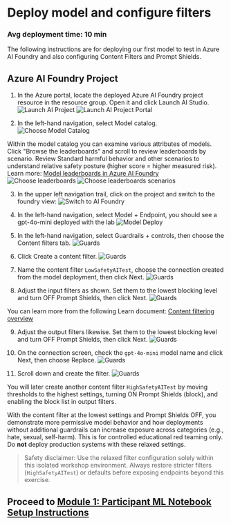 # Deploy model and configure filters

### Avg deployment time: 10 min

The following instructions are for deploying our first model to test in Azure AI Foundry and also configuring Content Filters and Prompt Shields.

## Azure AI Foundry Project
1. In the Azure portal, locate the deployed Azure AI Foundry project resource in the resource group. Open it and click Launch AI Studio.
![Launch AI Project](../images/launchaiproject1.png "Launch AI Project")
![Launch AI Project Portal](../images/launchaiproject2.png "Launch AI Project Portal")

2. In the left-hand navigation, select Model catalog.
![Choose Model Catalog](../images/modelcatalogblade.png "Choose Model Catalog")

Within the model catalog you can examine various attributes of models. Click "Browse the leaderboards" and scroll to review leaderboards by scenario. Review Standard harmful behavior and other scenarios to understand relative safety posture (higher score = higher measured risk). Learn more: [Model leaderboards in Azure AI Foundry](https://ai.azure.com/doc/azure/ai-foundry/concepts/model-benchmarks?tid=b8f7636c-2e7b-476f-858c-93b63e87d81b)
![Choose leaderboards](../images/browseleaderboard.png "Choose leaderboards")
![Choose leaderboards scenarios](../images/scenarios.png "Choose leaderboards scenarios")

3. In the upper left navigation trail, click on the project and switch to the foundry view:
![Switch to AI Foundry](../images/switchfoundry.png "Switch to AI Foundry")

4. In the left-hand navigation, select Model + Endpoint, you should see a gpt-4o-mini deployed with the lab
![Model Deploy](../images/modeldeploy.png "Model Deploy")

5. In the left-hand navigation, select Guardrails + controls, then choose the Content filters tab.
![Guards](../images/guard1.png "Guards")

6. Click Create a content filter.
![Guards](../images/guard2.png "Guards")

7. Name the content filter `LowSafetyAITest`, choose the connection created from the model deployment, then click Next.
![Guards](../images/guard3.png "Guards")

8. Adjust the input filters as shown. Set them to the lowest blocking level and turn OFF Prompt Shields, then click Next.
![Guards](../images/guard4.png "Guards")

You can learn more from the following Learn document: [Content filtering overview](https://learn.microsoft.com/en-us/azure/ai-foundry/openai/concepts/content-filter?tabs=warning%2Cuser-prompt%2Cpython-new#risk-categories) 

9. Adjust the output filters likewise. Set them to the lowest blocking level and turn OFF Prompt Shields, then click Next.
![Guards](../images/guard5.png "Guards")

10. On the connection screen, check the `gpt-4o-mini` model name and click Next, then choose Replace.
![Guards](../images/guard6.png "Guards")

11. Scroll down and create the filter.
![Guards](../images/guard7.png "Guards")

You will later create another content filter `HighSafetyAITest` by moving thresholds to the highest settings, turning ON Prompt Shields (block), and enabling the block list in output filters.

With the content filter at the lowest settings and Prompt Shields OFF, you demonstrate more permissive model behavior and how deployments without additional guardrails can increase exposure across categories (e.g., hate, sexual, self-harm). This is for controlled educational red teaming only. Do **not** deploy production systems with these relaxed settings.

> Safety disclaimer: Use the relaxed filter configuration solely within this isolated workshop environment. Always restore stricter filters (`HighSafetyAITest`) or defaults before exposing endpoints beyond this exercise.

## Proceed to [Module 1: Participant ML Notebook Setup Instructions](./Module%201%20-%20Participant%20ML%20Notebook%20Setup%20Instructions.md)
